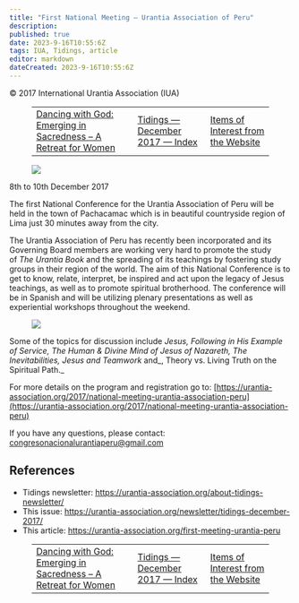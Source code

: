```yaml
---
title: "First National Meeting – Urantia Association of Peru"
description: 
published: true
date: 2023-9-16T10:55:6Z
tags: IUA, Tidings, article
editor: markdown
dateCreated: 2023-9-16T10:55:6Z
---
```


<p class="v-card v-sheet theme--light gray lighten-3 px-2">© 2017 International Urantia Association (IUA)</p>
<figure class="table chapter-navigator">
  <table>
    <tbody>
      <tr>
        <td>
        <a href="/en/article/Line_St_Pierre/dancing_with_god_retreat_women">
          <span class="mdi mdi-arrow-left-drop-circle"></span><span class="pl-2">Dancing with God: Emerging in Sacredness – A Retreat for Women</span>
        </a>
        </td>
        <td>
        <a href="/en/index/articles_iua_tidings#tidings-december-2017">
          <span class="mdi mdi-book-open-variant"></span><span class="pl-2">Tidings — December 2017 — Index</span>
        </a>
        </td>
        <td>
        <a href="/en/article/IUA_Tidings/IUA_2017_items_interest_from_website">
          <span class="pr-2">Items of Interest from the Website</span><span class="mdi mdi-arrow-right-drop-circle"></span>
        </a>
        </td>
      </tr>
    </tbody>
  </table>
</figure>


<figure id="Figure_1" class="image urantiapedia image-style-align-left">
<img src="/image/article/IUA_Tidings/Peru-Conference1-300x169.jpg">
</figure>

8th to 10th December 2017

The first National Conference for the Urantia Association of Peru will be held in the town of Pachacamac which is in beautiful countryside region of Lima just 30 minutes away from the city.

The Urantia Association of Peru has recently been incorporated and its Governing Board members are working very hard to promote the study of _The Urantia Book_ and the spreading of its teachings by fostering study groups in their region of the world. The aim of this National Conference is to get to know, relate, interpret, be inspired and act upon the legacy of Jesus teachings, as well as to promote spiritual brotherhood. The conference will be in Spanish and will be utilizing plenary presentations as well as experiential workshops throughout the weekend.
<br style="clear:both;"/>

<figure id="Figure_2" class="image urantiapedia">
<img src="/image/article/IUA_Tidings/Peru-Conference2-706x195.jpg">
</figure>

Some of the topics for discussion include _Jesus, Following in His Example of Service,_ _The Human & Divine Mind of Jesus of Nazareth, The Inevitabilities, Jesus and Teamwork_ and_, Theory vs. Living Truth on the Spiritual Path._

For more details on the program and registration go to: [https://urantia-association.org/2017/national-meeting-urantia-association-peru](https://urantia-association.org/2017/national-meeting-urantia-association-peru)

If you have any questions, please contact: [congresonacionalurantiaperu@gmail.com](mailto:congresonacionalurantiaperu@gmail.com)

## References

- Tidings newsletter: https://urantia-association.org/about-tidings-newsletter/
- This issue: https://urantia-association.org/newsletter/tidings-december-2017/
- This article: https://urantia-association.org/first-meeting-urantia-peru

<figure class="table chapter-navigator">
  <table>
    <tbody>
      <tr>
        <td>
        <a href="/en/article/Line_St_Pierre/dancing_with_god_retreat_women">
          <span class="mdi mdi-arrow-left-drop-circle"></span><span class="pl-2">Dancing with God: Emerging in Sacredness – A Retreat for Women</span>
        </a>
        </td>
        <td>
        <a href="/en/index/articles_iua_tidings#tidings-december-2017">
          <span class="mdi mdi-book-open-variant"></span><span class="pl-2">Tidings — December 2017 — Index</span>
        </a>
        </td>
        <td>
        <a href="/en/article/IUA_Tidings/IUA_2017_items_interest_from_website">
          <span class="pr-2">Items of Interest from the Website</span><span class="mdi mdi-arrow-right-drop-circle"></span>
        </a>
        </td>
      </tr>
    </tbody>
  </table>
</figure>
